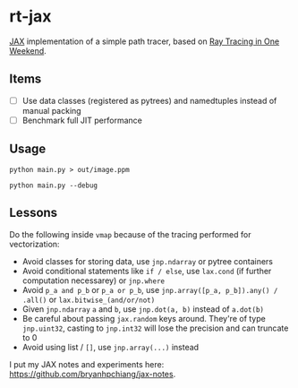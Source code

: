 # rt-jax

[JAX](https://github.com/google/jax) implementation of a simple path tracer, based on [Ray Tracing in One Weekend](https://raytracing.github.io/books/RayTracingInOneWeekend.html).

## Items

- [ ] Use data classes (registered as pytrees) and namedtuples instead of manual packing
- [ ] Benchmark full JIT performance

## Usage

```
python main.py > out/image.ppm

python main.py --debug
```

## Lessons

Do the following inside `vmap` because of the tracing performed for vectorization:

- Avoid classes for storing data, use `jnp.ndarray` or pytree containers
- Avoid conditional statements like `if / else`, use `lax.cond` (if further computation necessarey) or `jnp.where`
- Avoid `p_a and p_b` or `p_a or p_b`, use `jnp.array([p_a, p_b]).any() / .all()` or `lax.bitwise_(and/or/not)`
- Given `jnp.ndarray` `a` and `b`, use `jnp.dot(a, b)` instead of `a.dot(b)`
- Be careful about passing `jax.random` keys around. They're of type `jnp.uint32`, casting to `jnp.int32` will lose the precision and can truncate to 0
- Avoid using list / `[]`, use `jnp.array(...)` instead

I put my JAX notes and experiments here: https://github.com/bryanhpchiang/jax-notes.
